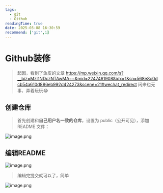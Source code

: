 ```yaml
---
tags:
  - git
  - Github
readingTime: true
date: 2025-05-08 16:30:59
recommend: ['git',1]
---
```

# Github装修

> 起因，看到了鱼皮的文章
> https://mp.weixin.qq.com/s?__biz=MzI1NDczNTAwMA==&mid=2247491908&idx=1&sn=568e8c0dcb54a610d886eb992d424273&scene=21#wechat_redirect
> 闲来也无事，弄着玩玩😂

## 创建仓库

> 首先创建和**自己用户名一致的仓库**，设置为 public（公开可见），添加 README 文件：

![image.png](https://imgsbo.oss-cn-shanghai.aliyuncs.com/undefined20250508163600980.png)
## 编辑README

![image.png](https://imgsbo.oss-cn-shanghai.aliyuncs.com/undefined20250508163714048.png)
> 编辑完提交就可以了，简单

![image.png](https://imgsbo.oss-cn-shanghai.aliyuncs.com/undefined20250508164508513.png)
